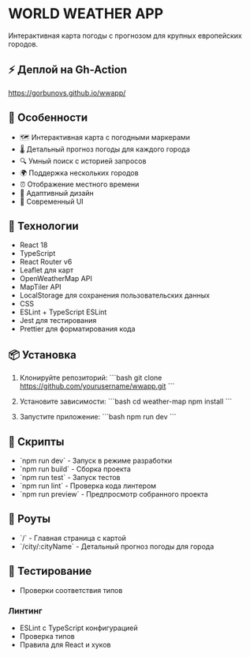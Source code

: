# WORLD WEATHER APP

Интерактивная карта погоды с прогнозом для крупных европейских городов.

## ⚡️ Деплой на Gh-Action 

https://gorbunovs.github.io/wwapp/

## 🌟 Особенности

- 🗺️ Интерактивная карта с погодными маркерами
- 🌡️ Детальный прогноз погоды для каждого города
- 🔍 Умный поиск с историей запросов
- 🌍 Поддержка нескольких городов
- ⏰ Отображение местного времени
- 📱 Адаптивный дизайн
- 🎨 Современный UI 

## 🚀 Технологии

- React 18
- TypeScript
- React Router v6
- Leaflet для карт
- OpenWeatherMap API
- MapTiler API
- LocalStorage для сохранения пользовательских данных
- CSS 
- ESLint + TypeScript ESLint
- Jest для тестирования
- Prettier для форматирования кода
## 📦 Установка

1. Клонируйте репозиторий:
\`\`\`bash
git clone https://github.com/yourusername/wwapp.git
\`\`\`

2. Установите зависимости:
\`\`\`bash
cd weather-map
npm install
\`\`\`


3. Запустите приложение:
\`\`\`bash
npm run dev
\`\`\`

## 🔧 Скрипты

- \`npm run dev\` - Запуск в режиме разработки
- \`npm run build\` - Сборка проекта
- \`npm run test\` - Запуск тестов
- \`npm run lint\` - Проверка кода линтером
- \`npm run preview\` - Предпросмотр собранного проекта

## 📱 Роуты

- \`/\` - Главная страница с картой
- \`/city/:cityName\` - Детальный прогноз погоды для города

## 🧪 Тестирование
- Проверки соответствия типов 

### Линтинг
- ESLint с TypeScript конфигурацией
- Проверка типов
- Правила для React и хуков


